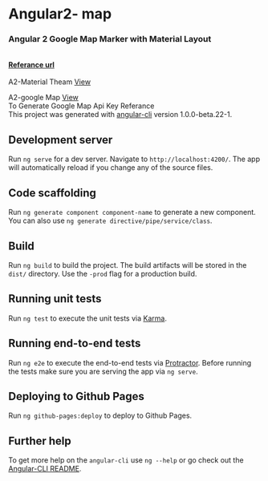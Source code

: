 # Angular2- map

<h3>Angular 2 Google Map Marker with Material Layout</h3>
<br/>
<strong><u>Referance url</u></strong>
<br/><br/>
A2-Material Theam <a href="https://material.angular.io/">View</a>
<br/>


A2-google Map <a href="https://angular-maps.com/">View</a>
<br/>
To Generate Google Map Api Key Referance <a href="https://developers.google.com/maps/documentation/javascript/get-api-key?hl=en#key"></a>
<br/>
This project was generated with [angular-cli](https://github.com/angular/angular-cli) version 1.0.0-beta.22-1.

## Development server
Run `ng serve` for a dev server. Navigate to `http://localhost:4200/`. The app will automatically reload if you change any of the source files.

## Code scaffolding

Run `ng generate component component-name` to generate a new component. You can also use `ng generate directive/pipe/service/class`.

## Build

Run `ng build` to build the project. The build artifacts will be stored in the `dist/` directory. Use the `-prod` flag for a production build.

## Running unit tests

Run `ng test` to execute the unit tests via [Karma](https://karma-runner.github.io).

## Running end-to-end tests

Run `ng e2e` to execute the end-to-end tests via [Protractor](http://www.protractortest.org/).
Before running the tests make sure you are serving the app via `ng serve`.

## Deploying to Github Pages

Run `ng github-pages:deploy` to deploy to Github Pages.

## Further help

To get more help on the `angular-cli` use `ng --help` or go check out the [Angular-CLI README](https://github.com/angular/angular-cli/blob/master/README.md).
